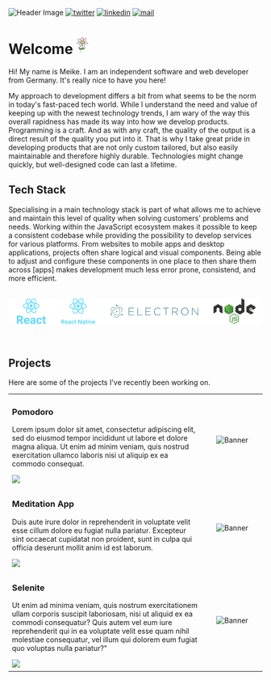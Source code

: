 ![Header Image](https://pbs.twimg.com/profile_banners/1200006365378437120/1620210836/1500x500)
[![twitter](https://img.shields.io/badge/-@h4nkip4nki-313131?style=flat&labelColor=313131&logo=twitter&logoColor=white&color=313131)](https://twitter.com/h4nkip4nki)
[![linkedin](https://img.shields.io/badge/-@meike--h-313131?style=flat&labelColor=313131&logo=LinkedIn&logoColor=white&color=313131)](https://www.linkedin.com/in/meike-h/)
[![mail](https://img.shields.io/badge/-E--Mail-313131?style=flat&labelColor=313131&logo=ProtonMail&logoColor=white&color=313131)](mailto:meike.hankewicz@protonmail.com)


# Welcome <img height="35" src="https://raw.githubusercontent.com/Schlenges/soggy-waffles/master/daisy-muted2.png" />

Hi! My name is Meike. I am an independent software and web developer from Germany. It's really nice to have you here!

My approach to development differs a bit from what seems to be the norm in today's fast-paced tech world. While I understand the need and value of keeping up with the newest technology trends, I  am wary of the way this overall rapidness has made its way into how we develop products.  
Programming is a craft. And as with any craft, the quality of the output is a direct result of the quality you put into it. That is why I take great pride in developing products that are not only custom tailored, but also easily maintainable and therefore highly durable. Technologies might change quickly, but well-designed code can last a lifetime. 
  

## Tech Stack

Specialising in a main technology stack is part of what allows me to achieve and maintain this level of quality when solving customers' problems and needs. Working within the JavaScript ecosystem makes it possible to keep a consistent codebase while providing the possibility to develop services for various platforms. From websites to mobile apps and desktop applications, projects often share logical and visual components. Being able to adjust and configure these components in one place to then share them across [apps] makes development much less error prone, consistend, and more efficient.  
<br>

![Stack](https://raw.githubusercontent.com/Schlenges/soggy-waffles/master/stack.png)

<br>

## Projects

Here are some of the projects I've recently been working on.

<table>
  <tr>
    <td width="800">
      <h3>Pomodoro</h3>
      <p>Lorem ipsum dolor sit amet, consectetur adipiscing elit, sed do eiusmod tempor incididunt ut labore et dolore magna aliqua. Ut enim ad minim veniam, quis nostrud exercitation ullamco laboris nisi ut aliquip ex ea commodo consequat.</p>
      <a href="https://github.com/mhanki/"><img src="https://img.shields.io/badge/-313131?style=social&logo=github"/></a>
    </td>
    <td width="200" align="center">
      <img src="https://via.placeholder.com/150" alt="Banner">
    </td>
  </tr>
    <tr>
    <td width="800">
      <h3>Meditation App</h3>
      <p>Duis aute irure dolor in reprehenderit in voluptate velit esse cillum dolore eu fugiat nulla pariatur. Excepteur sint occaecat cupidatat non proident, sunt in culpa qui officia deserunt mollit anim id est laborum.</p>
      <a href="https://github.com/mhanki/"><img src="https://img.shields.io/badge/-313131?style=social&logo=github"/></a>
    </td>
    <td align="center">
      <img src="https://via.placeholder.com/150" alt="Banner">
    </td>
  </tr>
    <tr>
    <td width="800">
      <h3>Selenite</h3>
      <p>Ut enim ad minima veniam, quis nostrum exercitationem ullam corporis suscipit laboriosam, nisi ut aliquid ex ea commodi consequatur? Quis autem vel eum iure reprehenderit qui in ea voluptate velit esse quam nihil molestiae consequatur, vel illum qui dolorem eum fugiat quo voluptas nulla pariatur?"</p>
      <a href="https://github.com/mhanki/"><img src="https://img.shields.io/badge/-313131?style=social&logo=github"/></a>
    </td>
    <td align="center">
      <img src="https://via.placeholder.com/150" alt="Banner">
    </td>
  </tr>
</table>
